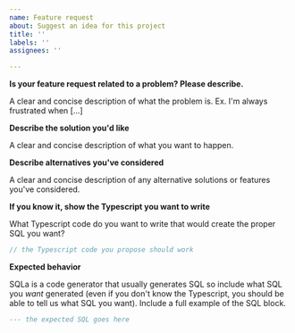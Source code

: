 ```yaml
---
name: Feature request
about: Suggest an idea for this project
title: ''
labels: ''
assignees: ''

---
```


**Is your feature request related to a problem? Please describe.**

A clear and concise description of what the problem is. Ex. I'm always
frustrated when [...]

**Describe the solution you'd like**

A clear and concise description of what you want to happen.

**Describe alternatives you've considered**

A clear and concise description of any alternative solutions or features you've
considered.

**If you know it, show the Typescript you want to write**

What Typescript code do you want to write that would create the proper SQL you
want?

```typescript
// the Typescript code you propose should work
```

**Expected behavior**

SQLa is a code generator that usually generates SQL so include what SQL you
_want_ generated (even if you don't know the Typescript, you should be able to
tell us what SQL you want). Include a full example of the SQL block.

```sql
--- the expected SQL goes here
```
